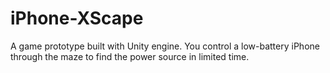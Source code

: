 # iPhone-XScape
A game prototype built with Unity engine. You control a low-battery iPhone through the maze to find the power source in limited time. 
